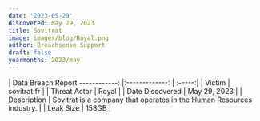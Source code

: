 ```yaml
---
date: '2023-05-29'
discovered: May 29, 2023
title: Sovitrat
image: images/blog/Royal.png
author: Breachsense Support
draft: false
yearmonths: 2023/may
---
```



| Data Breach Report
------------:     |:-------------:    | :-----:|
| Victim      | sovitrat.fr      | 
| Threat Actor      | Royal      | 
| Date Discovered      | May 29, 2023      | 
| Description      | Sovitrat is a company that operates in the Human Resources industry.      | 
| Leak Size      | 158GB      | 

